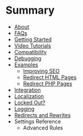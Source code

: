 # Summary

* [About](README.md)
* [FAQs](faqs.md)
* [Getting Started](getting_started.md)
* [Video Tutorials](video_tutorials.md)
* [Compatibility](compatibility.md)
* [Debugging](debugging.md)
* [Examples](examples/examples.md)
   * [Improving SEO](examples/improving_seo.md)
   * [Redirect HTML Pages](examples/redirect_html_pages.md)
   * [Redirect PHP Pages](examples/redirect_php_pages.md)
* [Integration](integration.md)
* [Localization](localization.md)
* [Locked Out?](locked_out.md)
* [Logging](logging.md)
* [Redirects and Rewrites](redirects_and_rewrites.md)
* Settings Reference
   * Advanced Rules

